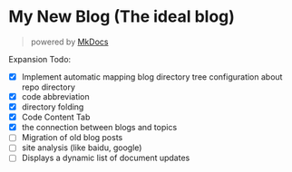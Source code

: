 # My New Blog (The ideal blog)

> powered by [MkDocs](https://squidfunk.github.io/mkdocs-material/)


Expansion Todo:

- [x] Implement automatic mapping blog directory tree configuration about repo directory
- [x] code abbreviation
- [x] directory folding
- [x] Code Content Tab
- [x] the connection between blogs and topics
- [ ] Migration of old blog posts
- [ ] site analysis (like baidu, google)
- [ ] Displays a dynamic list of document updates